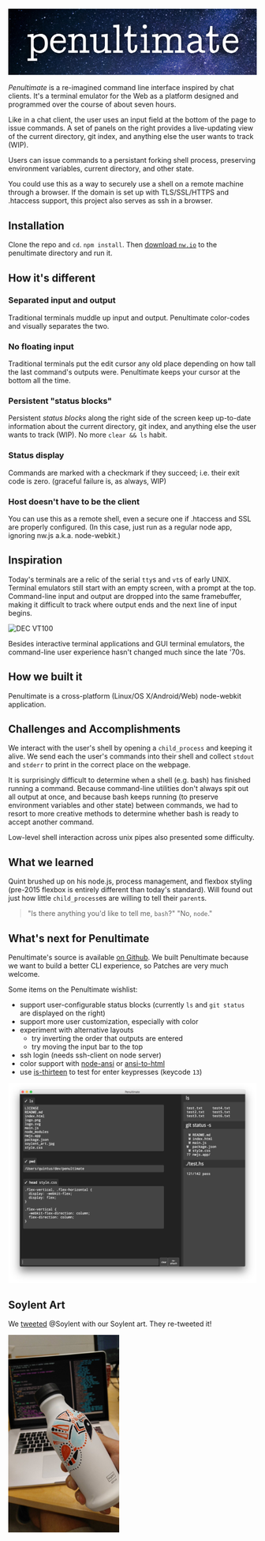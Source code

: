 ![Penultimate](https://raw.githubusercontent.com/qguv/penultimate/master/logo.png)

_Penultimate_ is a re-imagined command line interface inspired by chat clients. It's a terminal emulator for the Web as a platform designed and programmed over the course of about seven hours.

Like in a chat client, the user uses an input field at the bottom of the page to issue commands. A set of panels on the right provides a live-updating view of the current directory, git index, and anything else the user wants to track (WIP).

Users can issue commands to a persistant forking shell process, preserving environment variables, current directory, and other state.

You could use this as a way to securely use a shell on a remote machine through a browser. If the domain is set up with TLS/SSL/HTTPS and .htaccess support, this project also serves as ssh in a browser.

## Installation

Clone the repo and `cd`. `npm install`. Then [download `nw.io`](http://nwjs.io/) to the penultimate directory and run it.

## How it's different

### Separated input and output

Traditional terminals muddle up input and output. Penultimate color-codes and visually separates the two.

### No floating input

Traditional terminals put the edit cursor any old place depending on how tall the last command's outputs were. Penultimate keeps your cursor at the bottom all the time.

### Persistent "status blocks"

Persistent _status blocks_ along the right side of the screen keep up-to-date information about the current directory, git index, and anything else the user wants to track (WIP). No more `clear && ls` habit.

### Status display

Commands are marked with a checkmark if they succeed; i.e. their exit code is zero. (graceful failure is, as always, WIP)

### Host doesn't have to be the client

You can use this as a remote shell, even a secure one if .htaccess and SSL are properly configured. (In this case, just run as a regular node app, ignoring nw.js a.k.a. node-webkit.)

## Inspiration

Today's terminals are a relic of the serial `tty`s and `vt`s of early UNIX. Terminal emulators still start with an empty screen, with a prompt at the top. Command-line input and output are dropped into the same framebuffer, making it difficult to track where output ends and the next line of input begins.

![DEC VT100](https://upload.wikimedia.org/wikipedia/commons/thumb/9/99/DEC_VT100_terminal.jpg/270px-DEC_VT100_terminal.jpg)

Besides interactive terminal applications and GUI terminal emulators, the command-line user experience hasn't changed much since the late '70s.

## How we built it

Penultimate is a cross-platform (Linux/OS X/Android/Web) node-webkit application.

## Challenges and Accomplishments

We interact with the user's shell by opening a `child_process` and keeping it alive. We send each the user's commands into their shell and collect `stdout` and `stderr` to print in the correct place on the webpage.

It is surprisingly difficult to determine when a shell (e.g. bash) has finished running a command. Because command-line utilities don't always spit out all output at once, and because bash keeps running (to preserve environment variables and other state) between commands, we had to resort to more creative methods to determine whether bash is ready to accept another command.

Low-level shell interaction across unix pipes also presented some difficulty.

## What we learned

Quint brushed up on his node.js, process management, and flexbox styling (pre-2015 flexbox is entirely different than today's standard). Will found out just how little `child_process`es are willing to tell their `parent`s.

> "Is there anything you'd like to tell me, `bash`?"
> "No, `node`."

## What's next for Penultimate

Penultimate's source is available [on Github](https://github.com/qguv/penultimate). We built Penultimate because we want to build a better CLI experience, so Patches are very much welcome.

Some items on the Penultimate wishlist:

  - support user-configurable status blocks (currently `ls` and `git status` are displayed on the right)
  - support more user customization, especially with color
  - experiment with alternative layouts
    - try inverting the order that outputs are entered
    - try moving the input bar to the top
  - ssh login (needs ssh-client on node server)
  - color support with [node-ansi](https://github.com/echicken/node-ansi) or [ansi-to-html](https://github.com/rburns/ansi-to-html)
  - use [is-thirteen](https://github.com/jezen/is-thirteen) to test for enter keypresses (keycode `13`)

![Bash under Penultimate](https://raw.githubusercontent.com/qguv/penultimate/master/bash.png)

## Soylent Art

We [tweeted](https://twitter.com/reggae_snacks/status/716427863910653952) @Soylent with our Soylent art. They re-tweeted it!

<img src="https://raw.githubusercontent.com/qguv/penultimate/master/soylent_art.jpg" alt="Art on a bottle of Soylent" height="400"></img>
